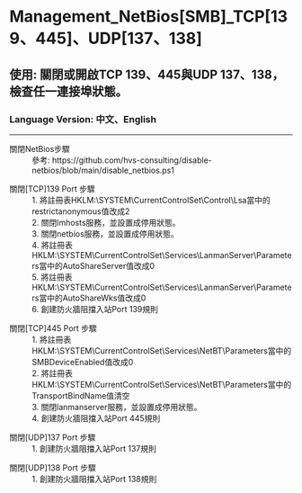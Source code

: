 # Management_NetBios[SMB]_TCP[139、445]、UDP[137、138]

## 使用: 關閉或開啟TCP 139、445與UDP 137、138，檢查任一連接埠狀態。

### Language Version: 中文、English
________________________________________________________________________________________________________________

<dl>
	<dt>關閉NetBios步驟</dt>
	<dd>參考: https://github.com/hvs-consulting/disable-netbios/blob/main/disable_netbios.ps1</dd>
</dl>

<dl>
	<dt>關閉[TCP]139 Port 步驟</dt>
	<dd>1. 將註冊表HKLM:\SYSTEM\CurrentControlSet\Control\Lsa當中的restrictanonymous值改成2</dd>
	<dd>2. 關閉lmhosts服務，並設置成停用狀態。</dd>
	<dd>3. 關閉netbios服務，並設置成停用狀態。</dd>
	<dd>4. 將註冊表HKLM:\SYSTEM\CurrentControlSet\Services\LanmanServer\Parameters當中的AutoShareServer值改成0</dd>
	<dd>5. 將註冊表HKLM:\SYSTEM\CurrentControlSet\Services\LanmanServer\Parameters當中的AutoShareWks值改成0</dd>
	<dd>6. 創建防火牆阻擋入站Port 139規則</dd>
</dl>

<dl>
	<dt>關閉[TCP]445 Port 步驟</dt>
	<dd>1. 將註冊表HKLM:\SYSTEM\CurrentControlSet\Services\NetBT\Parameters當中的SMBDeviceEnabled值改成0</dd>
	<dd>2. 將註冊表HKLM:\SYSTEM\CurrentControlSet\Services\NetBT\Parameters當中的TransportBindName值清空</dd>
	<dd>3. 關閉lanmanserver服務，並設置成停用狀態。</dd>
	<dd>4. 創建防火牆阻擋入站Port 445規則</dd>
</dl>

<dl>
	<dt>關閉[UDP]137 Port 步驟</dt>
	<dd>1. 創建防火牆阻擋入站Port 137規則</dd>
</dl>

<dl>
	<dt>關閉[UDP]138 Port 步驟</dt>
	<dd>1. 創建防火牆阻擋入站Port 138規則</dd>
</dl>
